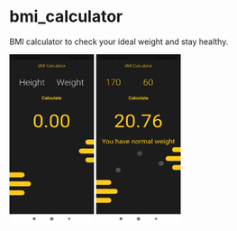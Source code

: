 # bmi_calculator

BMI calculator to check your ideal weight and stay healthy.
<p float="left">
  <img src="https://github.com/Prateek0001/BMI-Calculator/blob/master/ss-1.jpg" alt="Sceenshot" width="150" height="300">
  
  <img src="https://github.com/Prateek0001/BMI-Calculator/blob/master/ss-2.jpg" alt="Sceenshot" width="150" height="300">
</p>
